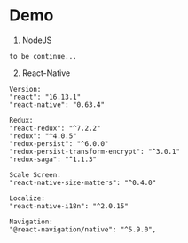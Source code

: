 # Demo
1. NodeJS
````
to be continue...
````
2. React-Native
````
Version:
"react": "16.13.1"
"react-native": "0.63.4"
````
````
Redux: 
"react-redux": "^7.2.2"
"redux": "^4.0.5"
"redux-persist": "^6.0.0"
"redux-persist-transform-encrypt": "^3.0.1"
"redux-saga": "^1.1.3"
````
````
Scale Screen:
"react-native-size-matters": "^0.4.0"
````
````
Localize:
"react-native-i18n": "^2.0.15"
````
````
Navigation:
"@react-navigation/native": "^5.9.0",
````
